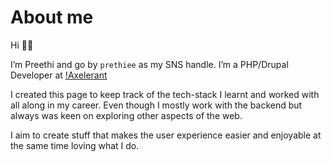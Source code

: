 # About me

Hi :raising_hand_woman:

I’m Preethi and go by `prethiee` as my SNS handle. I’m a PHP/Drupal Developer at [!Axelerant](https://www.axelerant.com/)

I created this page to keep track of the tech-stack I learnt and worked with all along in my career. Even though I mostly work with the backend but always was keen on exploring other aspects of the web.

I aim to create stuff that makes the user experience easier and enjoyable at the same time loving what I do.
